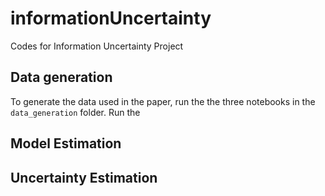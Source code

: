 # informationUncertainty
Codes for Information Uncertainty Project

## Data generation
To generate the data used in the paper, run the the three notebooks in the `data_generation` folder.
Run the 

## Model Estimation 

## Uncertainty Estimation
